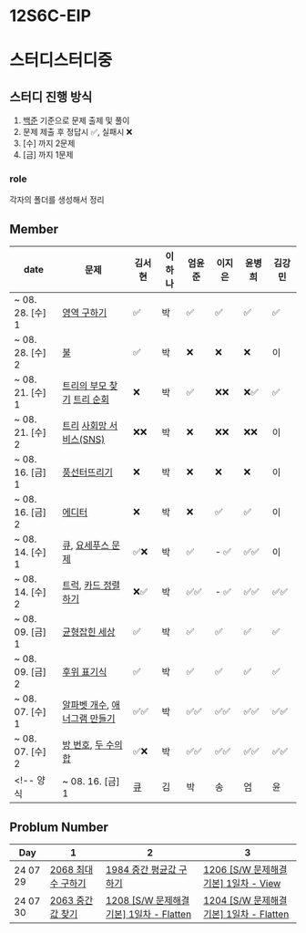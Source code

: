 # 12S6C-EIP

# 스터디스터디중

## 스터디 진행 방식
1. [백준](https://www.acmicpc.net) 기준으로 문제 출제 및 풀이
2. 문제 제출 후 정답시 ✅, 실패시 ❌
3. [수] 까지 2문제
4. [금] 까지 1문제

### role 
각자의 폴더를 생성해서 정리


## Member
|      date       | 문제 | 김서현 | 이하나 | 엄윤준 | 이지은 | 윤병희 | 김강민 | 
|-----------------|------|------|------|------|------|------|------|
| ~ 08. 28. [수] 1 | [영역 구하기](https://www.acmicpc.net/problem/2583) | ✅ | 박 | ✅ | ✅ | ✅ | ✅ |
| ~ 08. 28. [수] 2 | [불](https://www.acmicpc.net/problem/4179) | ✅ | 박 | ❌ | ❌ | ❌ | 이 | 
| ~ 08. 21. [수] 1 | [트리의 부모 찾기](https://www.acmicpc.net/problem/11725) [트리 순회](https://www.acmicpc.net/problem/1991) | ❌ | 박 | ✅ | ❌❌ | ❌✅ | ✅ | 
| ~ 08. 21. [수] 2 | [트리](https://www.acmicpc.net/problem/4803) [사회망 서비스(SNS)](https://www.acmicpc.net/problem/2533) | ❌❌ | 박 | ❌ | ❌❌ | ❌❌ | 이 |
| ~ 08. 16. [금] 1 | [풍선터뜨리기](https://www.acmicpc.net/problem/2346) | ❌ | 박 | ❌ | ❌ | ❌ | 이 |
| ~ 08. 16. [금] 2 | [에디터](https://www.acmicpc.net/problem/1406) | ❌ | 박 | ❌ | ✅ | ✅ | 이 |
| ~ 08. 14. [수] 1 | [큐](https://www.acmicpc.net/problem/10845), [요세푸스 문제](https://www.acmicpc.net/problem/1158) | ✅❌ | 박 | ✅ | - ✅ | ✅✅ | 이 |
| ~ 08. 14. [수] 2 | [트럭](https://www.acmicpc.net/problem/13335), [카드 정렬하기](https://www.acmicpc.net/problem/1715) |❌✅ | 박 | ✅✅ | - ✅ | ✅✅ | ✅✅ | 
| ~ 08. 09. [금] 1 | [균형잡힌 세상](https://www.acmicpc.net/problem/4949) | ✅ | 박 | ✅ | ✅ | ✅ | ✅ |
| ~ 08. 09. [금] 2 | [후위 표기식](https://www.acmicpc.net/problem/1918) | ✅ | 박 | ✅ | ✅ | ✅ | ✅ |
| ~ 08. 07. [수] 1 | [알파벳 개수](https://www.acmicpc.net/problem/10808), [애너그램 만들기](https://www.acmicpc.net/problem/1919) |✅✅| 박 |✅✅|✅✅| ✅✅ |✅✅|
| ~ 08. 07. [수] 2 | [방 번호](https://www.acmicpc.net/problem/1475), [두 수의 합](https://www.acmicpc.net/problem/3273)| ✅❌| 박 |✅✅|✅✅| ✅✅ |✅✅ |
<!-- 양식 | ~ 08. 16. [금] 1 | [큐](https://www.acmicpc.net/problem/10845) | 김 | 박 | 송 | 엄 | 윤 | 이 | 형 | ✅ | --> 

## Problum Number
| Day | 1 |  2 | 3 |
|-----|----|--------|--------|
|24 07 29| [2068 최대수 구하기](https://swexpertacademy.com/main/talk/solvingClub/problemView.do?solveclubId=AZCfIIkqyyUDFAVs&contestProbId=AV5QQhbqA4QDFAUq&probBoxId=AZD9O98K4H0DFAVs&type=PROBLEM&problemBoxTitle=day0729_Array&problemBoxCnt=3) | [1984 중간 평균값 구하기](https://swexpertacademy.com/main/talk/solvingClub/problemView.do?solveclubId=AZCfIIkqyyUDFAVs&contestProbId=AV5Pw_-KAdcDFAUq&probBoxId=AZD9O98K4H0DFAVs&type=PROBLEM&problemBoxTitle=day0729_Array&problemBoxCnt=3) | [1206 [S/W 문제해결 기본] 1일차 - View](https://swexpertacademy.com/main/talk/solvingClub/problemView.do?solveclubId=AZCfIIkqyyUDFAVs&contestProbId=AV134DPqAA8CFAYh&probBoxId=AZD9O98K4H0DFAVs&type=PROBLEM&problemBoxTitle=day0729_Array&problemBoxCnt=3) |
|24 07 30| [2063 중간값 찾기](https://swexpertacademy.com/main/talk/solvingClub/problemView.do?solveclubId=AZCfIIkqyyUDFAVs&contestProbId=AV5QPsXKA2UDFAUq&probBoxId=AZEBcvi6xX0DFAVs&type=PROBLEM&problemBoxTitle=day0730_Array&problemBoxCnt=3) | [1208 [S/W 문제해결 기본] 1일차 - Flatten](https://swexpertacademy.com/main/talk/solvingClub/problemView.do?solveclubId=AZCfIIkqyyUDFAVs&contestProbId=AV139KOaABgCFAYh&probBoxId=AZEBcvi6xX0DFAVs&type=PROBLEM&problemBoxTitle=day0730_Array&problemBoxCnt=3) | [1204 [S/W 문제해결 기본] 1일차 - Flatten](https://swexpertacademy.com/main/talk/solvingClub/problemView.do?solveclubId=AZCfIIkqyyUDFAVs&contestProbId=AV13zo1KAAACFAYh&probBoxId=AZEBcvi6xX0DFAVs&type=PROBLEM&problemBoxTitle=day0730_Array&problemBoxCnt=3)
